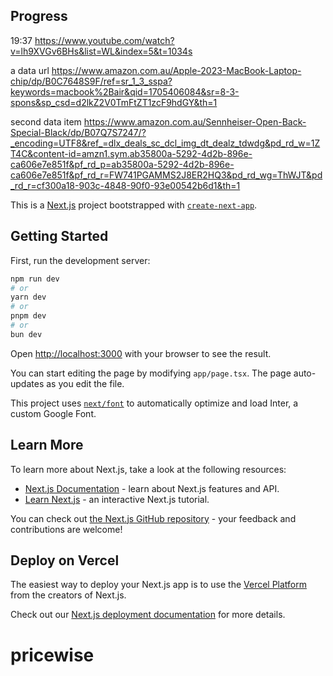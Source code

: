 ## Progress

19:37
https://www.youtube.com/watch?v=lh9XVGv6BHs&list=WL&index=5&t=1034s

a data url
https://www.amazon.com.au/Apple-2023-MacBook-Laptop-chip/dp/B0C7648S9F/ref=sr_1_3_sspa?keywords=macbook%2Bair&qid=1705406084&sr=8-3-spons&sp_csd=d2lkZ2V0TmFtZT1zcF9hdGY&th=1

second data item
https://www.amazon.com.au/Sennheiser-Open-Back-Special-Black/dp/B07Q7S7247/?_encoding=UTF8&ref_=dlx_deals_sc_dcl_img_dt_dealz_tdwdg&pd_rd_w=1ZT4C&content-id=amzn1.sym.ab35800a-5292-4d2b-896e-ca606e7e851f&pf_rd_p=ab35800a-5292-4d2b-896e-ca606e7e851f&pf_rd_r=FW741PGAMMS2J8ER2HQ3&pd_rd_wg=ThWJT&pd_rd_r=cf300a18-903c-4848-90f0-93e00542b6d1&th=1

This is a [Next.js](https://nextjs.org/) project bootstrapped with [`create-next-app`](https://github.com/vercel/next.js/tree/canary/packages/create-next-app).

## Getting Started

First, run the development server:

```bash
npm run dev
# or
yarn dev
# or
pnpm dev
# or
bun dev
```

Open [http://localhost:3000](http://localhost:3000) with your browser to see the result.

You can start editing the page by modifying `app/page.tsx`. The page auto-updates as you edit the file.

This project uses [`next/font`](https://nextjs.org/docs/basic-features/font-optimization) to automatically optimize and load Inter, a custom Google Font.

## Learn More

To learn more about Next.js, take a look at the following resources:

- [Next.js Documentation](https://nextjs.org/docs) - learn about Next.js features and API.
- [Learn Next.js](https://nextjs.org/learn) - an interactive Next.js tutorial.

You can check out [the Next.js GitHub repository](https://github.com/vercel/next.js/) - your feedback and contributions are welcome!

## Deploy on Vercel

The easiest way to deploy your Next.js app is to use the [Vercel Platform](https://vercel.com/new?utm_medium=default-template&filter=next.js&utm_source=create-next-app&utm_campaign=create-next-app-readme) from the creators of Next.js.

Check out our [Next.js deployment documentation](https://nextjs.org/docs/deployment) for more details.

# pricewise
